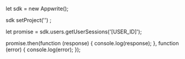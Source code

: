 let sdk = new Appwrite();

sdk
    setProject('')
;

let promise = sdk.users.getUserSessions('[USER_ID]');

promise.then(function (response) {
    console.log(response);
}, function (error) {
    console.log(error);
});